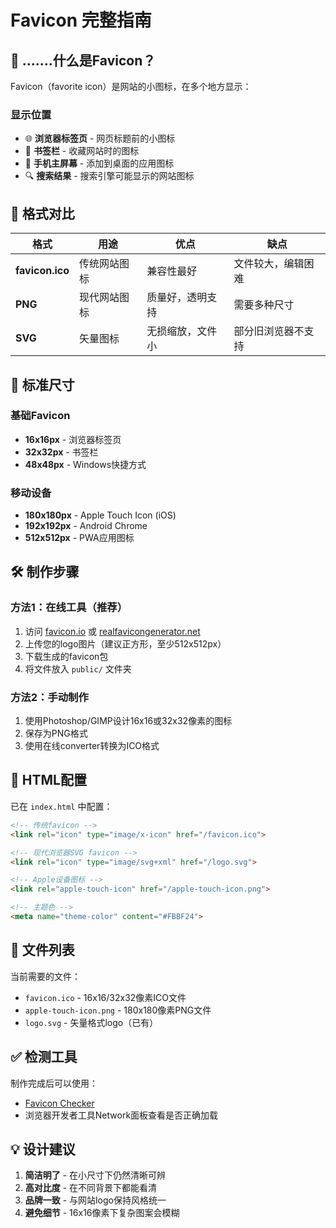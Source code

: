 # Favicon 完整指南

## 📱 .......什么是Favicon？

Favicon（favorite icon）是网站的小图标，在多个地方显示：

### 显示位置
- 🌐 **浏览器标签页** - 网页标题前的小图标
- 🔖 **书签栏** - 收藏网站时的图标
- 📱 **手机主屏幕** - 添加到桌面的应用图标
- 🔍 **搜索结果** - 搜索引擎可能显示的网站图标

## 🎨 格式对比

| 格式 | 用途 | 优点 | 缺点 |
|------|------|------|------|
| **favicon.ico** | 传统网站图标 | 兼容性最好 | 文件较大，编辑困难 |
| **PNG** | 现代网站图标 | 质量好，透明支持 | 需要多种尺寸 |
| **SVG** | 矢量图标 | 无损缩放，文件小 | 部分旧浏览器不支持 |

## 📏 标准尺寸

### 基础Favicon
- **16x16px** - 浏览器标签页
- **32x32px** - 书签栏
- **48x48px** - Windows快捷方式

### 移动设备
- **180x180px** - Apple Touch Icon (iOS)
- **192x192px** - Android Chrome
- **512x512px** - PWA应用图标

## 🛠️ 制作步骤

### 方法1：在线工具（推荐）
1. 访问 [favicon.io](https://favicon.io) 或 [realfavicongenerator.net](https://realfavicongenerator.net)
2. 上传您的logo图片（建议正方形，至少512x512px）
3. 下载生成的favicon包
4. 将文件放入 `public/` 文件夹

### 方法2：手动制作
1. 使用Photoshop/GIMP设计16x16或32x32像素的图标
2. 保存为PNG格式
3. 使用在线converter转换为ICO格式

## 📝 HTML配置

已在 `index.html` 中配置：

```html
<!-- 传统favicon -->
<link rel="icon" type="image/x-icon" href="/favicon.ico">

<!-- 现代浏览器SVG favicon -->
<link rel="icon" type="image/svg+xml" href="/logo.svg">

<!-- Apple设备图标 -->
<link rel="apple-touch-icon" href="/apple-touch-icon.png">

<!-- 主题色 -->
<meta name="theme-color" content="#FBBF24">
```

## 📁 文件列表

当前需要的文件：
- `favicon.ico` - 16x16/32x32像素ICO文件
- `apple-touch-icon.png` - 180x180像素PNG文件
- `logo.svg` - 矢量格式logo（已有）

## ✅ 检测工具

制作完成后可以使用：
- [Favicon Checker](https://realfavicongenerator.net/favicon_checker)
- 浏览器开发者工具Network面板查看是否正确加载

## 💡 设计建议

1. **简洁明了** - 在小尺寸下仍然清晰可辨
2. **高对比度** - 在不同背景下都能看清
3. **品牌一致** - 与网站logo保持风格统一
4. **避免细节** - 16x16像素下复杂图案会模糊